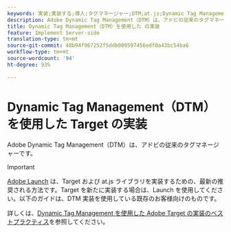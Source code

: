 ```yaml
---
keywords: 実装;実装する;導入;タグマネージャー;DTM;at.js;Dynamic Tag Management
description: Adobe Dynamic Tag Management（DTM）は、アドビの従来のタグマネージャーです。
title: Dynamic Tag Management（DTM）を使用した の実装
feature: Implement Server-side
translation-type: tm+mt
source-git-commit: 48b94f967252f5ddb009597456edf0a43bc54ba6
workflow-type: tm+mt
source-wordcount: '94'
ht-degree: 93%

---
```



# Dynamic Tag Management（DTM）を使用した Target の実装

Adobe Dynamic Tag Management（DTM）は、アドビの従来のタグマネージャーです。

>[!IMPORTANT]
>
>[Adobe Launch](/help/c-implementing-target/c-implementing-target-for-client-side-web/how-to-deployatjs/cmp-implementing-target-using-adobe-launch.md#topic_5234DDAEB0834333BD6BA1B05892FC25) は、Target および at.js ライブラリを実装するための、最新の推奨される方法です。Target を新たに実装する場合は、Launch を使用してください。以下のガイドは、DTM 実装を使用している既存のお客様向けのものです。

詳しくは、[Dynamic Tag Management を使用した Adobe Target の実装のベストプラクティス](https://experienceleague.adobe.com/docs/dtm/implementing/overview.html)を参照してください。
